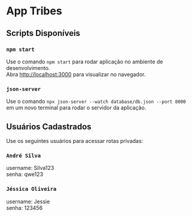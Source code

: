 # App Tribes

## Scripts Disponíveis
### `npm start`

Use o comando `npm start` para rodar aplicação no ambiente de desenvolvimento.\
Abra [http://localhost:3000](http://localhost:3000) para visualizar no navegador.

### `json-server`

Use o comando `npx json-server --watch database/db.json --port 8000` em um novo terminal para rodar o servidor da aplicação.

## Usuários Cadastrados

Use os seguintes usuários para acessar rotas privadas:

### `André Silva`

username: Silva123\
senha: qwe123

### `Jéssica Oliveira`

username: Jessie\
senha: 123456